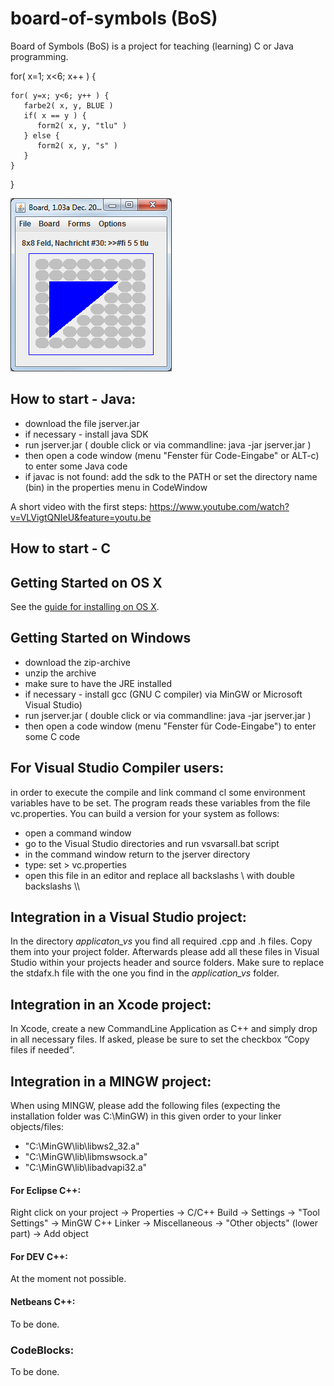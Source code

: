 # board-of-symbols (BoS)
Board of Symbols (BoS) is a project for teaching (learning) C or Java programming.

 for( x=1; x<6;  x++ ) {
 
    for( y=x; y<6; y++ ) {
       farbe2( x, y, BLUE )
       if( x == y ) {
          form2( x, y, "tlu" )
       } else {
          form2( x, y, "s" )
       }
    }
  }
 
![BoS Screen](BoS.PNG)

## How to start - Java:
- download the file jserver.jar 
- if necessary - install java SDK
- run jserver.jar ( double click or via commandline: java -jar jserver.jar ) 
- then open a code window (menu "Fenster für Code-Eingabe" or ALT-c) to enter some Java code
- if javac is not found: add the sdk to the PATH or set the directory name (bin) in the properties menu in CodeWindow

A short video with the first steps: https://www.youtube.com/watch?v=VLVigtQNIeU&feature=youtu.be

## How to start - C
## Getting Started on OS X

See the [guide for installing on OS X](documentation/installing-on-os-x.md).

## Getting Started on Windows

- download the zip-archive
- unzip the archive
- make sure to have the JRE installed
- if necessary - install gcc (GNU C compiler) via MinGW or Microsoft Visual Studio)
- run jserver.jar ( double click or via commandline: java -jar jserver.jar ) 
- then open a code window (menu "Fenster für Code-Eingabe") to enter some C code


## For Visual Studio Compiler users:

in order to execute the compile and link command cl some environment variables have to be set. The program reads these variables from the file vc.properties. You can build a version for your system as follows:

- open a command window
- go to the Visual Studio directories and run vsvarsall.bat script 
- in the command window return to the jserver directory
- type: set > vc.properties 
- open this file in an editor and replace all backslashs \  with double backslashs \\\\ 


## Integration in a Visual Studio project: 

In the directory *applicaton_vs* you find all required .cpp and .h files. Copy them into your project folder. Afterwards please add all these files in Visual Studio within your projects header and source folders. Make sure to replace the stdafx.h file with the one you find in the *application_vs* folder.


## Integration in an Xcode project:

In Xcode, create a new CommandLine Application as C++ and simply drop in all necessary files. If asked, please be sure to set the checkbox “Copy files if needed”.


## Integration in a MINGW project:

When using MINGW, please add the following files (expecting the installation folder was C:\MinGW\) in this given order to your linker objects/files:

 - "C:\MinGW\lib\libws2_32.a"
 - "C:\MinGW\lib\libmswsock.a"
 - "C:\MinGW\lib\libadvapi32.a"
 
#### For Eclipse C++: 

Right click on your project -> Properties -> C/C++ Build -> Settings -> "Tool Settings" -> MinGW C++ Linker -> Miscellaneous -> "Other objects" (lower part) -> Add object

#### For DEV C++:

At the moment not possible.

#### Netbeans C++:

To be done.

### CodeBlocks:

To be done.
